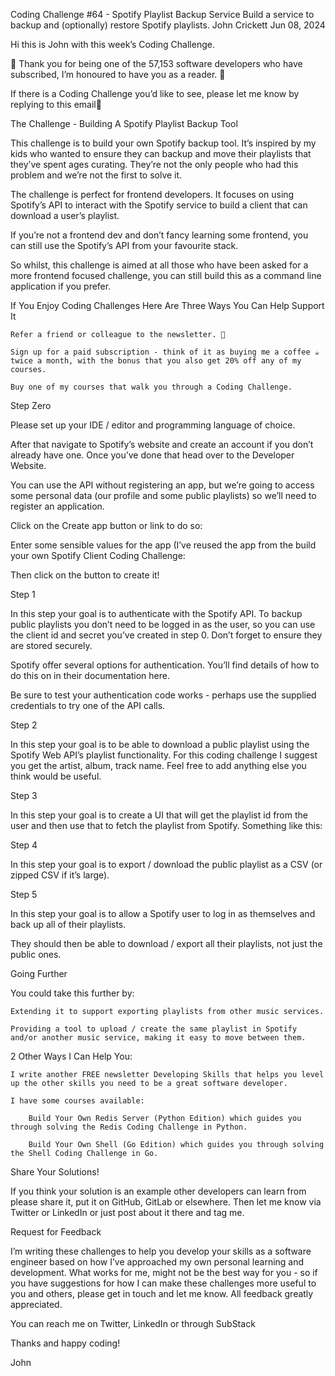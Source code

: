 Coding Challenge #64 - Spotify Playlist Backup Service
Build a service to backup and (optionally) restore Spotify playlists.
John Crickett
Jun 08, 2024

Hi this is John with this week’s Coding Challenge.

🙏 Thank you for being one of the 57,153 software developers who have subscribed, I’m honoured to have you as a reader. 🎉

If there is a Coding Challenge you’d like to see, please let me know by replying to this email📧

The Challenge - Building A Spotify Playlist Backup Tool

This challenge is to build your own Spotify backup tool. It’s inspired by my kids who wanted to ensure they can backup and move their playlists that they’ve spent ages curating. They’re not the only people who had this problem and we’re not the first to solve it.

The challenge is perfect for frontend developers. It focuses on using Spotify’s API to interact with the Spotify service to build a client that can download a user’s playlist.

If you’re not a frontend dev and don’t fancy learning some frontend, you can still use the Spotify’s API from your favourite stack.

So whilst, this challenge is aimed at all those who have been asked for a more frontend focused challenge, you can still build this as a command line application if you prefer.

If You Enjoy Coding Challenges Here Are Three Ways You Can Help Support It

    Refer a friend or colleague to the newsletter. 🙏

    Sign up for a paid subscription - think of it as buying me a coffee ☕️ twice a month, with the bonus that you also get 20% off any of my courses.

    Buy one of my courses that walk you through a Coding Challenge.

Step Zero

Please set up your IDE / editor and programming language of choice.

After that navigate to Spotify’s website and create an account if you don’t already have one. Once you’ve done that head over to the Developer Website.

You can use the API without registering an app, but we’re going to access some personal data (our profile and some public playlists) so we’ll need to register an application.

Click on the Create app button or link to do so:

Enter some sensible values for the app (I’ve reused the app from the build your own Spotify Client Coding Challenge:

Then click on the button to create it!

Step 1

In this step your goal is to authenticate with the Spotify API. To backup public playlists you don’t need to be logged in as the user, so you can use the client id and secret you’ve created in step 0. Don’t forget to ensure they are stored securely.

Spotify offer several options for authentication. You’ll find details of how to do this on in their documentation here.

Be sure to test your authentication code works - perhaps use the supplied credentials to try one of the API calls.

Step 2

In this step your goal is to be able to download a public playlist using the Spotify Web API’s playlist functionality. For this coding challenge I suggest you get the artist, album, track name. Feel free to add anything else you think would be useful.

Step 3

In this step your goal is to create a UI that will get the playlist id from the user and then use that to fetch the playlist from Spotify. Something like this:

Step 4

In this step your goal is to export / download the public playlist as a CSV (or zipped CSV if it’s large).

Step 5

In this step your goal is to allow a Spotify user to log in as themselves and back up all of their playlists.

They should then be able to download / export all their playlists, not just the public ones.

Going Further

You could take this further by:

    Extending it to support exporting playlists from other music services.

    Providing a tool to upload / create the same playlist in Spotify and/or another music service, making it easy to move between them.

2 Other Ways I Can Help You:

    I write another FREE newsletter Developing Skills that helps you level up the other skills you need to be a great software developer.

    I have some courses available:

        Build Your Own Redis Server (Python Edition) which guides you through solving the Redis Coding Challenge in Python.

        Build Your Own Shell (Go Edition) which guides you through solving the Shell Coding Challenge in Go.

Share Your Solutions!

If you think your solution is an example other developers can learn from please share it, put it on GitHub, GitLab or elsewhere. Then let me know via Twitter or LinkedIn or just post about it there and tag me.

Request for Feedback

I’m writing these challenges to help you develop your skills as a software engineer based on how I’ve approached my own personal learning and development. What works for me, might not be the best way for you - so if you have suggestions for how I can make these challenges more useful to you and others, please get in touch and let me know. All feedback greatly appreciated.

You can reach me on Twitter, LinkedIn or through SubStack

Thanks and happy coding!

John